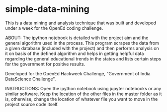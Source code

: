 # simple-data-mining
This is a data mining and analysis technique that was built and developed under a week for the OpenEd coding challenge.

ABOUT:
The ipython notebook is detailed with the project aim and the general algorithm used in the process.
This program scrapes the data from a given database (included with the project) and then performs analysis on it on basis of the defined algorithm and helps in getting helpful data regarding the general educational trends in the states and lists certain steps for the government for positive results.


Developed for the OpenEd Hackweek Challenge, "Government of India DataScience Challenge".

INSTRUCTIONS:
Open the ipython notebook using jupyter notebooks or any similar software. Keep the location of the other files in the master folder as it is, otherwise, change the location of whatever file you want to move in the project source code itself.
